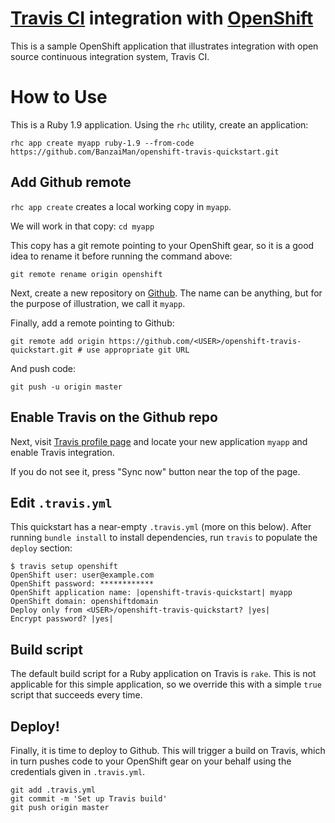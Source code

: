 # [Travis CI](http://travis-ci.org) integration with [OpenShift](http://openshift.com)
This is a sample OpenShift application that illustrates integration
with open source continuous integration system, Travis CI.

# How to Use
This is a Ruby 1.9 application.
Using the `rhc` utility, create an application:
```
rhc app create myapp ruby-1.9 --from-code https://github.com/BanzaiMan/openshift-travis-quickstart.git
```

## Add Github remote
`rhc app create` creates a local working copy in `myapp`.

We will work in that copy: `cd myapp`

This copy has a git remote pointing to your OpenShift gear,
so it is a good idea to rename it before
running the command above:
```
git remote rename origin openshift
```

Next, create a new repository on [Github](https://github.com/new).
The name can be anything, but for the purpose of illustration,
we call it `myapp`.

Finally, add a remote pointing to Github:
```
git remote add origin https://github.com/<USER>/openshift-travis-quickstart.git # use appropriate git URL
```
And push code:

```
git push -u origin master
```

## Enable Travis on the Github repo
Next, visit [Travis profile page](https://travis-ci.org/profile) and locate
your new application `myapp` and enable Travis integration.

If you do not see it, press "Sync now" button near the top of the page.

## Edit `.travis.yml`
This quickstart has a near-empty `.travis.yml`
(more on this below).
After running `bundle install` to install dependencies, run `travis`
to populate the `deploy` section:

```
$ travis setup openshift
OpenShift user: user@example.com
OpenShift password: ************
OpenShift application name: |openshift-travis-quickstart| myapp
OpenShift domain: openshiftdomain
Deploy only from <USER>/openshift-travis-quickstart? |yes| 
Encrypt password? |yes| 
```

## Build script
The default build script for a Ruby application on Travis is
`rake`.
This is not applicable for this simple application, so we override this
with a simple `true` script that succeeds every time.

## Deploy!
Finally, it is time to deploy to Github.
This will trigger a build on Travis, which in turn
pushes code to your OpenShift gear on your behalf using the credentials
given in `.travis.yml`.

```
git add .travis.yml
git commit -m 'Set up Travis build'
git push origin master